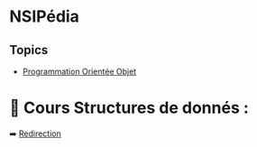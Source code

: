 # NSIPédia
## Topics

* [Programmation Orientée Objet](https://github.com/h4r1cX/NSIpedia/blob/main/poo.md)

# 📁 Cours Structures de donnés :
➡️ [Redirection](https://github.com/h4r1cX/NSIpedia/blob/main/structures_de_donn%C3%A9es.md)
